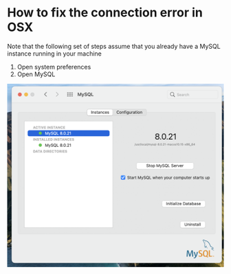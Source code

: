# How to fix the connection error in OSX

Note that the following set of steps assume that you already have a MySQL instance running in your machine

1. Open system preferences 
2. Open MySQL 

![Alt text](screenshot1.png?raw=true "Optional Title")


